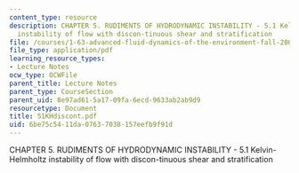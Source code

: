 ```yaml
---
content_type: resource
description: CHAPTER 5. RUDIMENTS OF HYDRODYNAMIC INSTABILITY - 5.1 Kelvin-Helmholtz
  instability of flow with discon-tinuous shear and stratification
file: /courses/1-63-advanced-fluid-dynamics-of-the-environment-fall-2002/6be75c5411da07637038157eefb9f91d_51KHdiscont.pdf
file_type: application/pdf
learning_resource_types:
- Lecture Notes
ocw_type: OCWFile
parent_title: Lecture Notes
parent_type: CourseSection
parent_uid: 8e97ad61-5a17-09fa-6ecd-9633ab2ab9d9
resourcetype: Document
title: 51KHdiscont.pdf
uid: 6be75c54-11da-0763-7038-157eefb9f91d
---
```

CHAPTER 5. RUDIMENTS OF HYDRODYNAMIC INSTABILITY - 5.1 Kelvin-Helmholtz instability of flow with discon-tinuous shear and stratification

